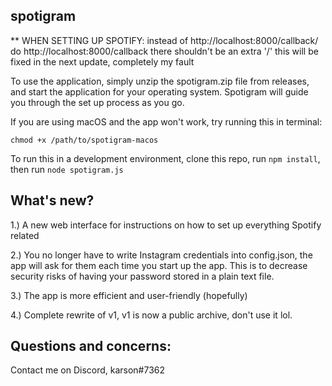 ## spotigram

** WHEN SETTING UP SPOTIFY: instead of http://localhost:8000/callback/ do http://localhost:8000/callback
there shouldn't be an extra '/' this will be fixed in the next update, completely my fault

To use the application, simply unzip the spotigram.zip file from releases, and start the application for your operating system. Spotigram will guide you through the set up process as you go.

If you are using macOS and the app won't work, try running this in terminal: 

`chmod +x /path/to/spotigram-macos`



To run this in a development environment, clone this repo, run `npm install`, then run `node spotigram.js`

## What's new?

1.) A new web interface for instructions on how to set up everything Spotify related

2.) You no longer have to write Instagram credentials into config.json, the app will ask for them each time you start up the app. This is to decrease security risks of having your password stored in a plain text file.

3.) The app is more efficient and user-friendly (hopefully)

4.) Complete rewrite of v1, v1 is now a public archive, don't use it lol.

## Questions and concerns:

Contact me on Discord, karson#7362
